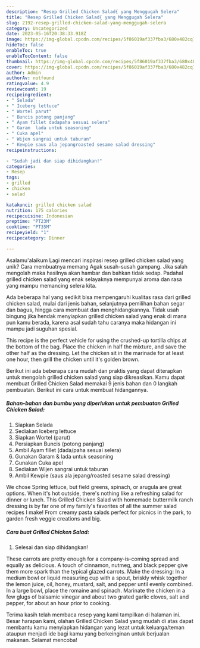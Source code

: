```yaml
---
description: "Resep Grilled Chicken Salad{ yang Menggugah Selera"
title: "Resep Grilled Chicken Salad{ yang Menggugah Selera"
slug: 2192-resep-grilled-chicken-salad-yang-menggugah-selera
category: Uncategorized
date: 2023-05-16T20:38:33.918Z
image: https://img-global.cpcdn.com/recipes/5f86019af337fba3/680x482cq70/grilled-chicken-salad-foto-resep-utama.jpg
hideToc: false
enableToc: true
enableTocContent: false
thumbnail: https://img-global.cpcdn.com/recipes/5f86019af337fba3/680x482cq70/grilled-chicken-salad-foto-resep-utama.jpg
cover: https://img-global.cpcdn.com/recipes/5f86019af337fba3/680x482cq70/grilled-chicken-salad-foto-resep-utama.jpg
author: Admin
authorAv: notfound
ratingvalue: 4.9
reviewcount: 19
recipeingredient:
- " Selada"
- " Iceberg lettuce"
- " Wortel parut"
- " Buncis potong panjang"
- " Ayam fillet dadapaha sesuai selera"
- " Garam  lada untuk seasoning"
- " Cuka apel"
- " Wijen sangrai untuk taburan"
- " Kewpie saus ala jepangroasted sesame salad dressing"
recipeinstructions:

- "Sudah jadi dan siap dihidangkan!"
categories:
- Resep
tags:
- grilled
- chicken
- salad

katakunci: grilled chicken salad 
nutrition: 175 calories
recipecuisine: Indonesian
preptime: "PT23M"
cooktime: "PT35M"
recipeyield: "1"
recipecategory: Dinner

---
```



Asalamu'alaikum Lagi mencari inspirasi resep grilled chicken salad yang unik? Cara membuatnya memang Agak susah-susah gampang. Jika salah mengolah maka hasilnya akan hambar dan bahkan tidak sedap. Padahal grilled chicken salad yang enak selayaknya mempunyai aroma dan rasa yang mampu memancing selera kita.


Ada beberapa hal yang sedikit bisa mempengaruhi kualitas rasa dari grilled chicken salad, mulai dari jenis bahan, selanjutnya pemilihan bahan segar dan bagus, hingga cara membuat dan menghidangkannya. Tidak usah bingung jika hendak menyiapkan grilled chicken salad yang enak di mana pun kamu berada, karena asal sudah tahu caranya maka hidangan ini mampu jadi suguhan spesial.

This recipe is the perfect vehicle for using the crushed-up tortilla chips at the bottom of the bag. Place the chicken in half the mixture, and save the other half as the dressing. Let the chicken sit in the marinade for at least one hour, then grill the chicken until it&#39;s golden brown.


Berikut ini ada beberapa cara mudah dan praktis yang dapat diterapkan untuk mengolah grilled chicken salad yang siap dikreasikan. Kamu dapat membuat Grilled Chicken Salad memakai 9 jenis bahan dan 0 langkah pembuatan. Berikut ini cara untuk membuat hidangannya.

<!--inarticleads1-->

##### Bahan-bahan dan bumbu yang diperlukan untuk pembuatan Grilled Chicken Salad:

1. Siapkan  Selada
1. Sediakan  Iceberg lettuce
1. Siapkan  Wortel (parut)
1. Persiapkan  Buncis (potong panjang)
1. Ambil  Ayam fillet (dada/paha sesuai selera)
1. Gunakan  Garam &amp; lada untuk seasoning
1. Gunakan  Cuka apel
1. Sediakan  Wijen sangrai untuk taburan
1. Ambil  Kewpie (saus ala jepang/roasted sesame salad dressing)


We chose Spring lettuce, but field greens, spinach, or arugula are great options. When it&#39;s hot outside, there&#39;s nothing like a refreshing salad for dinner or lunch. This Grilled Chicken Salad with homemade buttermilk ranch dressing is by far one of my family&#39;s favorites of all the summer salad recipes I make! From creamy pasta salads perfect for picnics in the park, to garden fresh veggie creations and big. 

<!--inarticleads2-->

##### Cara buat Grilled Chicken Salad:


1. Selesai dan siap dihidangkan!

These carrots are pretty enough for a company-is-coming spread and equally as delicious. A touch of cinnamon, nutmeg, and black pepper give them more spark than the typical glazed carrots. Make the dressing: In a medium bowl or liquid measuring cup with a spout, briskly whisk together the lemon juice, oil, honey, mustard, salt, and pepper until evenly combined. In a large bowl, place the romaine and spinach. Marinate the chicken in a few glugs of balsamic vinegar and about two grated garlic cloves, salt and pepper, for about an hour prior to cooking. 

Terima kasih telah membaca resep yang kami tampilkan di halaman ini. Besar harapan kami, olahan Grilled Chicken Salad yang mudah di atas dapat membantu kamu menyiapkan hidangan yang lezat untuk keluarga/teman ataupun menjadi ide bagi kamu yang berkeinginan untuk berjualan makanan. Selamat mencoba!
